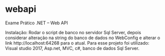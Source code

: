 # webapi
Exame Prático .NET – Web API

Instalação: Rodar o script de banco no servidor Sql Server, depois considerar alteração na string do banco de dados no WebConfig e alterar o link http://localhost:64268 para o atual.
Para esse projeto foi utilizado: Visual studio 2017, Asp.net, MVC, c#, banco de dados Sql Server.


